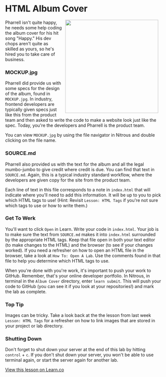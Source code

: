 # HTML Album Cover
<img src="https://after-school-assets.s3.amazonaws.com/happy.gif" width="300px" align="right" hspace="10"> 

Pharrell isn't quite happy, he needs some help coding the album cover for his hit song "Happy." His dev chops aren't quite as skilled as yours, so he's hired you to take care of business.

### MOCKUP.jpg
Pharrell did provide us with some specs for the design of the album, found in `MOCKUP.jpg`. In industry, frontend developers are typically given specs just like this from the product team and then asked to write the code to make a website look just like the spec. Today, you're the developers and Pharrell is the product team.

You can view `MOCKUP.jpg` by using the file navigator in Nitrous and double clicking on the file name.

### SOURCE.md

Pharrell also provided us with the text for the album and all the legal mumbo-jumbo to give credit where credit is due. You can find that text in `SOURCE.md`. Again, this is a typical industry standard workflow, where the developers are given copy for the site from the product team.

Each line of text in this file corresponds to a note in `index.html` that will indicate where you'll need to add this information. It will be up to you to pick which HTML tags to use! (Hint: Revisit `Lesson: HTML Tags` if you're not sure which tags to use or how to write them.)



### Get To Werk

You'll want to click `Open` in Learn. Write your code in `index.html`. Your job is to make sure the text from  `SOURCE.md` makes it into `index.html` surrounded by the appropriate HTML tags. Keep that file open in both your text editor (to make changes to the HTML) and the browser (to see if your changes worked). If you need a refresher on how to open an HTML file in the browser, take a look at `How To: Open A Lab`.
Use the comments found in that file to help you determine which HTML tags to use.

When you're done with you're work, it's important to push your work to GitHub. Remember, that's your online developer portfolio. In Nitrous, in terminal in the `Album Cover` directory, enter `learn submit`. This will push your code to GitHub (you can see it if you look at your repositories!) and mark the lab as complete.


### Top Tip

Images can be tricky. Take a look back at the the lesson from last week `Lesson: HTML Tags` for a refresher on how to link images that are stored in your project or lab directory.

### Shutting Down
Don't forget to shut down your server at the end of this lab by hitting `control` + `c`. If you don't shut down your server, you won't be able to use terminal again, or start the server again for another lab.

<a href='https://learn.co/lessons/hs-album-cover' data-visibility='hidden'>View this lesson on Learn.co</a>
